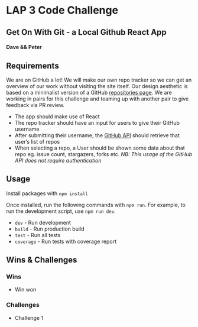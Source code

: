 # LAP 3 Code Challenge
## Get On With Git - a Local Github React App
#### Dave && Peter

## Requirements

We are on GitHub a lot! We will make our own repo tracker so we can get an overview of our work without visiting the site itself.
Our design aesthetic is based on a minimalist version of a GitHub [repositories page](https://github.com/getfutureproof?tab=repositories).
We are working in pairs for this challenge and teaming up with another pair to give feedback via PR review.

* The app should make use of React
* The repo tracker should have an input for users to give their GitHub username
* After submitting their username, the [GitHub API](https://docs.github.com/en/rest/repos/repos#list-repositories-for-the-authenticated-user) should retrieve that user’s list of repos
* When selecting a repo, a User should be shown some data about that repo eg. issue count, stargazers, forks etc. *NB: This usage of the GitHub API does not require authentication*

## Usage
Install packages with `npm install`

Once installed, run the following commands with `npm run`. For example, to run the development script, use `npm run dev`.

* `dev` - Run development
* `build` - Run production build
* `test` - Run all tests
* `coverage` - Run tests with coverage report

## Wins & Challenges

### Wins
* Win won

### Challenges
* Challenge 1
